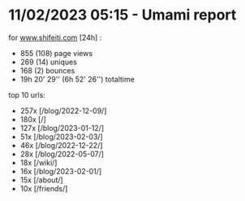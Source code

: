 # 11/02/2023 05:15 - Umami report
for www.shifeiti.com [24h] :

 - 855 (108) page views
 - 269 (14) uniques
 - 168 (2) bounces
 - 19h 20' 29'' (6h 52' 26'') totaltime


top 10 urls:
 - 257x [/blog/2022-12-09/]
 - 180x [/]
 - 127x [/blog/2023-01-12/]
 - 51x [/blog/2023-02-03/]
 - 46x [/blog/2022-12-22/]
 - 28x [/blog/2022-05-07/]
 - 18x [/wiki/]
 - 16x [/blog/2023-02-01/]
 - 15x [/about/]
 - 10x [/friends/]


